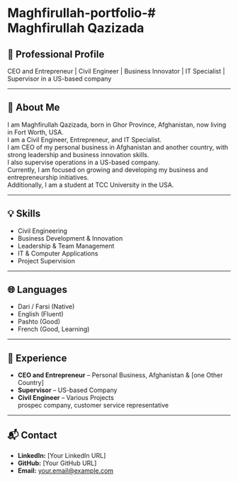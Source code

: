 # Maghfirullah-portfolio-# Maghfirullah Qazizada

## 💼 Professional Profile
CEO and Entrepreneur | Civil Engineer | Business Innovator | IT Specialist | Supervisor in a US-based company

---

## 📝 About Me
I am Maghfirullah Qazizada, born in Ghor Province, Afghanistan, now living in Fort Worth, USA.  
I am a Civil Engineer, Entrepreneur, and IT Specialist.  
I am CEO of my personal business in Afghanistan and another country, with strong leadership and business innovation skills.  
I also supervise operations in a US-based company.  
Currently, I am focused on growing and developing my business and entrepreneurship initiatives.  
Additionally, I am a student at TCC University in the USA.

---

## 💡 Skills
- Civil Engineering
- Business Development & Innovation
- Leadership & Team Management
- IT & Computer Applications
- Project Supervision

---

## 🌐 Languages
- Dari / Farsi (Native)
- English (Fluent)
- Pashto (Good)
- French (Good, Learning)

---

## 📂 Experience
- **CEO and Entrepreneur** – Personal Business, Afghanistan & [one Other Country]  
- **Supervisor** – US-based Company  
- **Civil Engineer** – Various Projects  
prospec company, customer service representative 
---

## 📬 Contact
- **LinkedIn:** [Your LinkedIn URL]  
- **GitHub:** [Your GitHub URL]  
- **Email:** your.email@example.com
